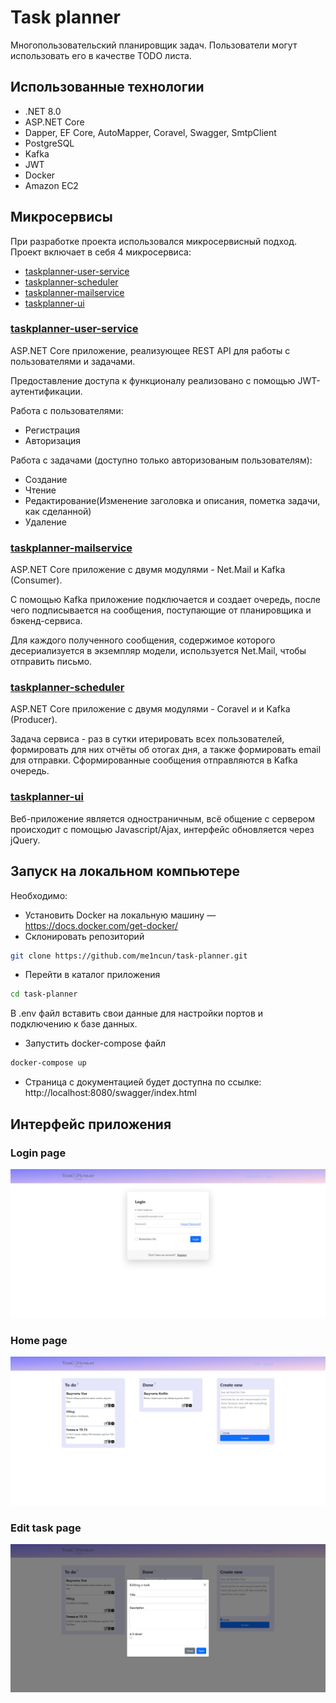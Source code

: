 # Task planner
Многопользовательский планировщик задач. Пользователи могут использовать его в качестве TODO листа.

## Использованные технологии

- .NET 8.0
- ASP.NET Core 
- Dapper, EF Core, AutoMapper, Coravel, Swagger, SmtpClient
- PostgreSQL
- Kafka
- JWT
- Docker
- Amazon EC2 

## Микросервисы

При разработке проекта использовался микросервисный подход. Проект включает в себя 4 микросервиса:

- [taskplanner-user-service](https://github.com/me1ncun/task-tracker/tree/master/taskplanner-user-service)
- [taskplanner-scheduler](https://github.com/me1ncun/task-tracker/tree/master/taskplanner-scheduler)
- [taskplanner-mailservice](https://github.com/me1ncun/task-tracker/tree/master/taskplanner-mailservice)
- [taskplanner-ui](https://github.com/me1ncun/task-tracker/tree/master/taskplanner-ui)

### [taskplanner-user-service](https://github.com/me1ncun/task-tracker/tree/master/taskplanner-user-service)
ASP.NET Core приложение, реализующее REST API для работы с пользователями и задачами.

Предоставление доступа к функционалу реализовано с помощью JWT-аутентификации.

Работа с пользователями:

- Регистрация
- Авторизация

Работа с задачами (доступно только авторизованым пользователям):

- Создание
- Чтение
- Редактирование(Изменение заголовка и описания, пометка задачи, как сделанной)
- Удаление

### [taskplanner-mailservice](https://github.com/me1ncun/task-tracker/tree/master/taskplanner-mailservice)
ASP.NET Core приложение с двумя модулями - Net.Mail и Kafka (Consumer).

С помощью Kafka приложение подключается  и создает очередь, после чего подписывается на сообщения, поступающие от планировщика и бэкенд-сервиса.

Для каждого полученного сообщения, содержимое которого десериализуется в экземпляр модели, используется Net.Mail, чтобы отправить письмо.

### [taskplanner-scheduler](https://github.com/me1ncun/task-tracker/tree/master/taskplanner-scheduler)
ASP.NET Core приложение с двумя модулями - Coravel и и Kafka (Producer).

Задача сервиса - раз в сутки итерировать всех пользователей, формировать для них отчёты об отогах дня, а также формировать email для отправки. Сформированные сообщения отправляются в Kafka очередь.

### [taskplanner-ui](https://github.com/me1ncun/task-tracker/tree/master/taskplanner-ui)
Веб-приложение является одностраничным, всё общение с сервером происходит с помощью Javascript/Ajax, интерфейс обновляется через jQuery.

## Запуск на локальном компьютере
Необходимо:

- Установить Docker на локальную машину — https://docs.docker.com/get-docker/
- Склонировать репозиторий
```bash
git clone https://github.com/me1ncun/task-planner.git
```
- Перейти в каталог приложения
```bash
cd task-planner
```

В .env файл вставить свои данные для настройки портов и подключению к базе данных.
- Запустить docker-compose файл
```bash
docker-compose up
```
- Страница с документацией будет доступна по ссылке: http://localhost:8080/swagger/index.html

## Интерфейс приложения

### Login page
![photo_1.jpg](Screenshots/login.jpg)
### Home page
![photo_2.jpg](Screenshots/main.jpg)
### Edit task page
![photo_3.jpg](Screenshots/edit-modal.jpg)

